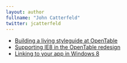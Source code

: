 ```yaml
---
layout: author
fullname: "John Catterfeld"
twitter: jcatterfeld
---
```


<ul>
    <li><a href="/blog/2015/01/19/building-a-living-styleguide-at-opentable/">Building a living styleguide at OpenTable</a></li>
    <li><a href="/blog/2014/12/08/supporting-ie8-in-the-opentable-redesign/">Supporting IE8 in the OpenTable redesign</a></li>
    <li><a href="/blog/2013/10/21/linking-to-your-app-in-windows-8/">Linking to your app in Windows 8</a></li>
</ul>
